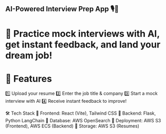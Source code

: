 ## AI-Powered Interview Prep App 🎙️🤖

# 🚀 Practice mock interviews with AI, get instant feedback, and land your dream job!

# 📌 Features

1️⃣ Upload your resume
2️⃣ Enter the job title & company
3️⃣ Start a mock interview with AI
4️⃣ Receive instant feedback to improve!

🛠️ Tech Stack
🔹 Frontend: React (Vite), Tailwind CSS
🔹 Backend: Flask, Python LangChain
🔹 Database: AWS OpenSearch
🔹 Deployment: AWS S3 (Frontend), AWS ECS (Backend)
🔹 Storage: AWS S3 (Resumes)
